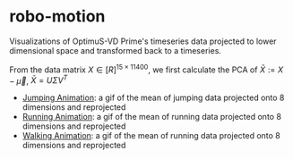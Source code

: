 # robo-motion
Visualizations of OptimuS-VD Prime's timeseries data projected to lower dimensional space and transformed back to a timeseries.

From the data matrix $X \in \mathbb[R]^{15×11400}$, we first calculate the PCA of $\bar{X} := X-\vec{\mu}$, $\bar{X} = U \Sigma V^T$

- [Jumping Animation](https://github.com/Krishna-Saxena/robo-motion/blob/main/Low_Dim_Jumping.gif): a gif of the mean of jumping data projected onto 8 dimensions and reprojected
- [Running Animation](https://github.com/Krishna-Saxena/robo-motion/blob/main/Low_Dim_Running.gif): a gif of the mean of running data projected onto 8 dimensions and reprojected
- [Walking Animation](https://github.com/Krishna-Saxena/robo-motion/blob/main/Low_Dim_Walking.gif): a gif of the mean of running data projected onto 8 dimensions and reprojected
